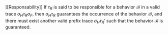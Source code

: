 [[Responsability]]
If $\tau_R$ is said to be responsible for a behavior $\mathcal B$ in a valid trace $\sigma_H \tau_R \sigma_F$, then $\sigma_H \tau_R$ guarantees the occurrence of the behavior $\mathcal B$, and there must exist another valid prefix trace $\sigma_H \tau_R'$ such that the behavior $\mathcal B$ is guaranteed.